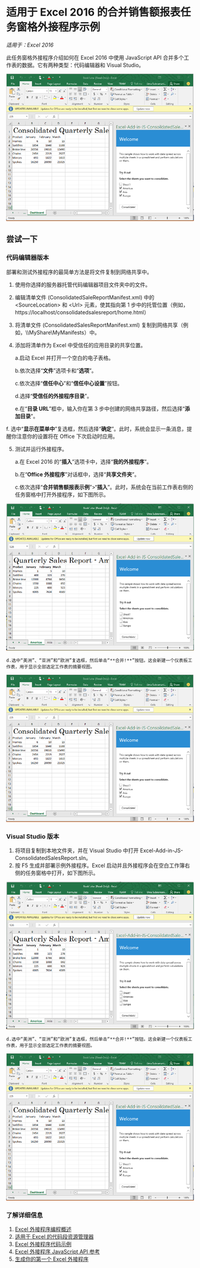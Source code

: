 # <a name="consolidated-sales-report-task-pane-add-in-sample-for-excel-2016"></a>适用于 Excel 2016 的合并销售额报表任务窗格外接程序示例

_适用于：Excel 2016_

此任务窗格外接程序介绍如何在 Excel 2016 中使用 JavaScript API 合并多个工作表的数据。它有两种类型：代码编辑器和 Visual Studio。

![合并销售报表示例](../Images/ConsolidatedSalesReport_report.PNG)

## <a name="try-it-out"></a>尝试一下
### <a name="code-editor-version"></a>代码编辑器版本

部署和测试外接程序的最简单方法是将文件复制到网络共享中。

1.  使用你选择的服务器托管代码编辑器项目文件夹中的文件。
2.  编辑清单文件 (ConsolidatedSaleReportManifest.xml) 中的 \<SourceLocation\> 和 \<Url\> 元素，使其指向第 1 步中的托管位置（例如，https://localhost/consolidatedsalesreport/home.html）
3.  将清单文件 (ConsolidatedSalesReportManifest.xml) 复制到网络共享（例如，\\\MyShare\\MyManifests）中。
4.  添加将清单作为 Excel 中受信任的应用目录的共享位置。

    a.启动 Excel 并打开一个空白的电子表格。

    b.依次选择“**文件**”选项卡和“**选项**”。

    c.依次选择“**信任中心**”和“**信任中心设置**”按钮。

    d.选择“**受信任的外接程序目录**”。

    e.在“**目录 URL**”框中，输入你在第 3 步中创建的网络共享路径，然后选择“**添加目录**”。

   f.  选中“**显示在菜单中**”复选框，然后选择“**确定**”。此时，系统会显示一条消息，提醒你注意你的设置将在 Office 下次启动时应用。

5.  测试并运行外接程序。

    a.在 Excel 2016 的“**插入**”选项卡中，选择“**我的外接程序**”。

    b.在“**Office 外接程序**”对话框中，选择“**共享文件夹**”。

    c.依次选择“**合并销售额报表示例**”>“**插入**”。此时，系统会在当前工作表右侧的任务窗格中打开外接程序，如下图所示。

   ![合并销售报表示例](../Images/ConsolidatedSalesReport_taskpane.PNG)

    d.选中“美洲”、“亚洲”和“欧洲”复选框，然后单击“**合并!**”按钮。这会新建一个仪表板工作表，用于显示全部选定工作表的摘要视图。

  ![合并销售报表示例](../Images/ConsolidatedSalesReport_report.PNG)

### <a name="visual-studio-version"></a>Visual Studio 版本
1.  将项目复制到本地文件夹，并在 Visual Studio 中打开 Excel-Add-in-JS-ConsolidatedSalesReport.sln。
2.  按 F5 生成并部署示例外接程序。Excel 启动并且外接程序会在空白工作簿右侧的任务窗格中打开，如下图所示。

   ![合并销售报表示例](../Images/ConsolidatedSalesReport_taskpane.PNG)

    d.选中“美洲”、“亚洲”和“欧洲”复选框，然后单击“**合并!**”按钮。这会新建一个仪表板工作表，用于显示全部选定工作表的摘要视图。

  ![合并销售报表示例](../Images/ConsolidatedSalesReport_report.PNG)


### <a name="learn-more"></a>了解详细信息

1.  [Excel 外接程序编程概述](https://github.com/OfficeDev/office-js-docs/blob/master/excel/excel-add-ins-programming-overview.md)
2.  [适用于 Excel 的代码段资源管理器](http://officesnippetexplorer.azurewebsites.net/#/snippets/excel)
3.  [Excel 外接程序代码示例](https://github.com/OfficeDev/office-js-docs/blob/master/excel/excel-add-ins-code-samples.md)
4.  [Excel 外接程序 JavaScript API 参考](https://github.com/OfficeDev/office-js-docs/blob/master/excel/excel-add-ins-javascript-reference.md)
5.  [生成你的第一个 Excel 外接程序](https://github.com/OfficeDev/office-js-docs/blob/master/excel/build-your-first-excel-add-in.md)